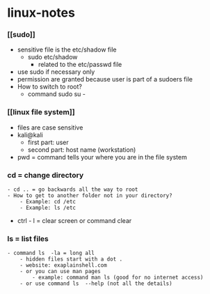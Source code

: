 # linux-notes

### [[sudo]]
- sensitive file is the etc/shadow file
	- sudo etc/shadow
		- related to the etc/passwd file
- use sudo if necessary only
- permission are granted because user is part of a sudoers file
- How to switch to root?
	- command sudo su -

###  [[linux file system]]
- files are case sensitive
- kali@kali
	- first part: user
	- second part: host name (workstation)
- pwd = command tells your where you are in the file system

### cd = change directory
	- cd .. = go backwards all the way to root
	- How to get to another folder not in your directory?
		- Example: cd /etc 
		- Example: ls /etc
- ctrl - l = clear screen or command clear

### ls = list files
	- command ls  -la = long all
		- hidden files start with a dot .
		- website: exaplainshell.com
		- or you can use man pages
			- example: command man ls (good for no internet access)
		- or use command ls  --help (not all the details)

  
